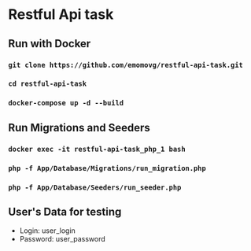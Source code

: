 # Restful Api task

## Run with Docker

### `git clone https://github.com/emomovg/restful-api-task.git`
### `cd restful-api-task`
### `docker-compose up -d --build`

## Run Migrations and Seeders

### `docker exec -it restful-api-task_php_1 bash`
### `php -f App/Database/Migrations/run_migration.php`
### `php -f App/Database/Seeders/run_seeder.php`

## User's Data for testing

* Login: user_login
* Password: user_password
